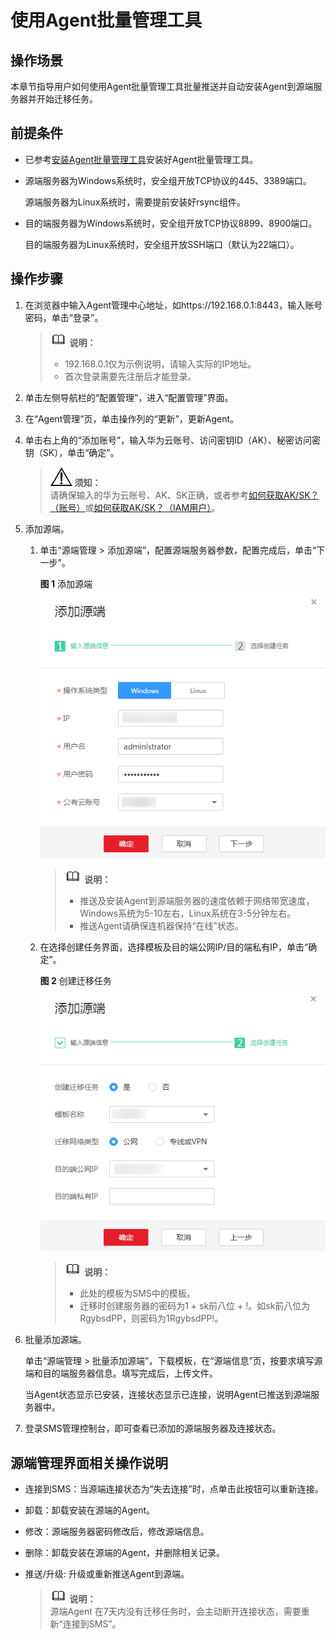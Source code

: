# 使用Agent批量管理工具<a name="sms_03_0028"></a>

## 操作场景<a name="section15961182919296"></a>

本章节指导用户如何使用Agent批量管理工具批量推送并自动安装Agent到源端服务器并开始迁移任务。

## 前提条件<a name="section13992181518292"></a>

-   已参考[安装Agent批量管理工具](安装Agent批量管理工具.md)安装好Agent批量管理工具。
-   源端服务器为Windows系统时，安全组开放TCP协议的445、3389端口。

    源端服务器为Linux系统时，需要提前安装好rsync组件。

-   目的端服务器为Windows系统时，安全组开放TCP协议8899、8900端口。

    目的端服务器为Linux系统时，安全组开放SSH端口（默认为22端口）。


## 操作步骤<a name="section15919838101819"></a>

1.  在浏览器中输入Agent管理中心地址，如https://192.168.0.1:8443，输入账号密码，单击“登录”。

    >![](public_sys-resources/icon-note.gif) **说明：**   
    >-   192.168.0.1仅为示例说明，请输入实际的IP地址。  
    >-   首次登录需要先注册后才能登录。  

2.  单击左侧导航栏的“配置管理”，进入“配置管理”界面。
3.  在“Agent管理”页，单击操作列的“更新”，更新Agent。
4.  单击右上角的“添加账号”，输入华为云账号、访问密钥ID（AK）、秘密访问密钥（SK），单击“确定”。

    >![](public_sys-resources/icon-notice.gif) **须知：**   
    >请确保输入的华为云账号、AK、SK正确，或者参考[如何获取AK/SK？（账号）](https://support.huaweicloud.com/sms_faq/sms_faq_0032.html)或[如何获取AK/SK？（IAM用户）](https://support.huaweicloud.com/sms_faq/sms_faq_0012.html)。  

5.  添加源端。
    1.  单击“源端管理 \> 添加源端”，配置源端服务器参数，配置完成后，单击“下一步”。

        **图 1**  添加源端<a name="fig57852192565"></a>  
        ![](figures/添加源端.png "添加源端")

        >![](public_sys-resources/icon-note.gif) **说明：**   
        >-   推送及安装Agent到源端服务器的速度依赖于网络带宽速度，Windows系统为5-10左右，Linux系统在3-5分钟左右。  
        >-   推送Agent请确保连机器保持“在线”状态。  

    2.  在选择创建任务界面，选择模板及目的端公网IP/目的端私有IP，单击“确定”。

        **图 2**  创建迁移任务<a name="fig2054718111716"></a>  
        ![](figures/创建迁移任务.png "创建迁移任务")

        >![](public_sys-resources/icon-note.gif) **说明：**   
        >-   此处的模板为SMS中的模板。  
        >-   迁移时创建服务器的密码为1 + sk前八位 + !。如sk前八位为RgybsdPP，则密码为1RgybsdPP!。  


6.  批量添加源端。

    单击“源端管理 \> 批量添加源端”，下载模板，在“源端信息”页，按要求填写源端和目的端服务器信息。填写完成后，上传文件。

    当Agent状态显示已安装，连接状态显示已连接，说明Agent已推送到源端服务器中。

7.  登录SMS管理控制台，即可查看已添加的源端服务器及连接状态。

## 源端管理界面相关操作说明<a name="section11281023141615"></a>

-   连接到SMS：当源端连接状态为“失去连接”时，点单击此按钮可以重新连接。
-   卸载：卸载安装在源端的Agent。
-   修改：源端服务器密码修改后，修改源端信息。
-   删除：卸载安装在源端的Agent，并删除相关记录。
-   推送/升级: 升级或重新推送Agent到源端。

    >![](public_sys-resources/icon-note.gif) **说明：**   
    >源端Agent 在7天内没有迁移任务时，会主动断开连接状态，需要重新“连接到SMS”。  


